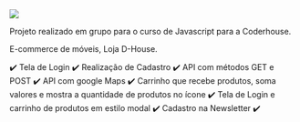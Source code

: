 <img src="https://camo.githubusercontent.com/3430ab81a0c618c4887d572bad4af9d588427c7567b6260700f0ee3496bf43ed/68747470733a2f2f696d672e736869656c64732e696f2f62616467652f5374617475732d456d253230646573656e766f6c76696d656e746f2d627269676874677265656e" />

Projeto realizado em grupo para o curso de Javascript para a Coderhouse.

E-commerce de móveis, Loja D-House.


✔️ Tela de Login
✔️ Realização de Cadastro
✔️ API com métodos GET e POST
✔️ API com google Maps
✔️ Carrinho que recebe produtos, soma valores e mostra a quantidade de produtos no ícone
✔️ Tela de Login e carrinho de produtos em estilo modal
✔️ Cadastro na Newsletter
✔️
